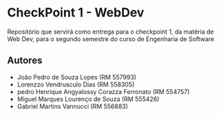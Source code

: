 # CheckPoint 1 - WebDev
Repositório que servirá como entrega para o checkpoint 1, da matéria de Web Dev, para o segundo semestre do curso de Engenharia de Software 

## Autores
- João Pedro de Souza Lopes (RM 557993)
- Lorenzzo Vendrusculo Dias (RM 558305)
- pedro Henrique Angyalossy Corazza Ferronato (RM 554757)
- Miguel Marques Lourenço de Souza (RM 555426)
- Gabriel Martins Vannucci (RM 556883)

